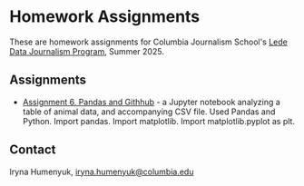 # Homework Assignments

These are homework assignments for Columbia Journalism School's [Lede Data Journalism Program](https://ledeprogram.com/), Summer 2025.

## Assignments

* [Assignment 6, Pandas and Githhub](https://github.com/ihumenyuk/Lede/blob/main/01-Animals.ipynb) - a Jupyter notebook analyzing a table of animal data, and accompanying CSV file. Used Pandas and Python. Import pandas. Import matplotlib. Import matplotlib.pyplot as plt. 


## Contact

Iryna Humenyuk, [iryna.humenyuk@columbia.edu](mailto:iryna.humenyuk@columbia.edu)

